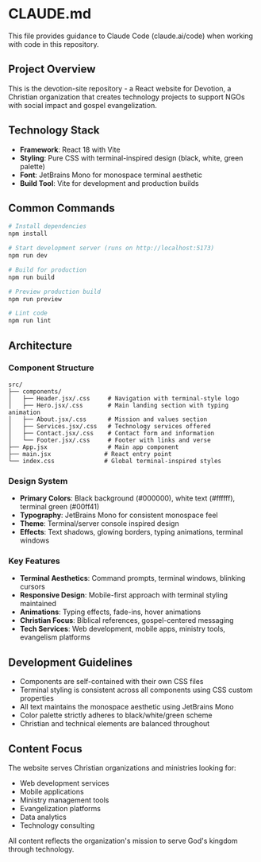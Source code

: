 # CLAUDE.md

This file provides guidance to Claude Code (claude.ai/code) when working with code in this repository.

## Project Overview

This is the devotion-site repository - a React website for Devotion, a Christian organization that creates technology projects to support NGOs with social impact and gospel evangelization.

## Technology Stack

- **Framework**: React 18 with Vite
- **Styling**: Pure CSS with terminal-inspired design (black, white, green palette)
- **Font**: JetBrains Mono for monospace terminal aesthetic
- **Build Tool**: Vite for development and production builds

## Common Commands

```bash
# Install dependencies
npm install

# Start development server (runs on http://localhost:5173)
npm run dev

# Build for production
npm run build

# Preview production build
npm run preview

# Lint code
npm run lint
```

## Architecture

### Component Structure
```
src/
├── components/
│   ├── Header.jsx/.css     # Navigation with terminal-style logo
│   ├── Hero.jsx/.css       # Main landing section with typing animation
│   ├── About.jsx/.css      # Mission and values section
│   ├── Services.jsx/.css   # Technology services offered
│   ├── Contact.jsx/.css    # Contact form and information
│   └── Footer.jsx/.css     # Footer with links and verse
├── App.jsx                 # Main app component
├── main.jsx               # React entry point
└── index.css              # Global terminal-inspired styles
```

### Design System
- **Primary Colors**: Black background (#000000), white text (#ffffff), terminal green (#00ff41)
- **Typography**: JetBrains Mono for consistent monospace feel
- **Theme**: Terminal/server console inspired design
- **Effects**: Text shadows, glowing borders, typing animations, terminal windows

### Key Features
- **Terminal Aesthetics**: Command prompts, terminal windows, blinking cursors
- **Responsive Design**: Mobile-first approach with terminal styling maintained
- **Animations**: Typing effects, fade-ins, hover animations
- **Christian Focus**: Biblical references, gospel-centered messaging
- **Tech Services**: Web development, mobile apps, ministry tools, evangelism platforms

## Development Guidelines

- Components are self-contained with their own CSS files
- Terminal styling is consistent across all components using CSS custom properties
- All text maintains the monospace aesthetic using JetBrains Mono
- Color palette strictly adheres to black/white/green scheme
- Christian and technical elements are balanced throughout

## Content Focus

The website serves Christian organizations and ministries looking for:
- Web development services
- Mobile applications
- Ministry management tools
- Evangelization platforms
- Data analytics
- Technology consulting

All content reflects the organization's mission to serve God's kingdom through technology.